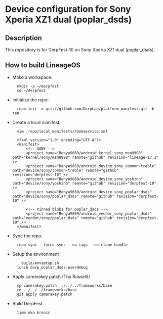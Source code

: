 Device configuration for Sony Xperia XZ1 dual (poplar_dsds)
========================================================

Description
-----------

This repository is for DerpFest-10 on Sony Xperia XZ1 dual (poplar_dsds).

How to build LineageOS
----------------------

* Make a workspace:

        mkdir -p ~/derpfest
        cd ~/derpfest

* Initialize the repo:

        repo init -u git://github.com/DerpLab/platform_manifest.git -b ten

* Create a local manifest:

        vim .repo/local_manifests/roomservice.xml

        <?xml version="1.0" encoding="UTF-8"?>
        <manifest>
            <!-- SONY -->
            <project name="Benya9669/android_kernel_sony_msm8998" path="kernel/sony/msm8998" remote="github" revision="lineage-17.1" />
            <project name="Benya9669/android_device_sony_common-treble" path="device/sony/common-treble" remote="github" revision="derpfest-10" />
            <project name="Benya9669/android_device_sony_yoshino" path="device/sony/yoshino" remote="github" revision="derpfest-10" />
            <project name="Benya9669/android_device_sony_poplar_dsds" path="device/sony/poplar_dsds" remote="github" revision="derpfest-10" />

            <!-- Pinned blobs for poplar_dsds -->
            <project name="Benya9669/android_vendor_sony_poplar_dsds" path="vendor/sony/poplar_dsds" remote="github" revision="derpfest-10" />
        </manifest>

* Sync the repo:

        repo sync --force-sync --no-tags --no-clone-bundle

* Setup the environment

        . build/envsetup.sh
        lunch derp_poplar_dsds-userdebug
		
* Apply camerakey patch (Thx Russel5)
		
		cp camerakey.patch ../../../frameworks/base	
		cd ../../../frameworks/base
		git apply camerakey.patch

* Build DerpFest

        time mka kronic
